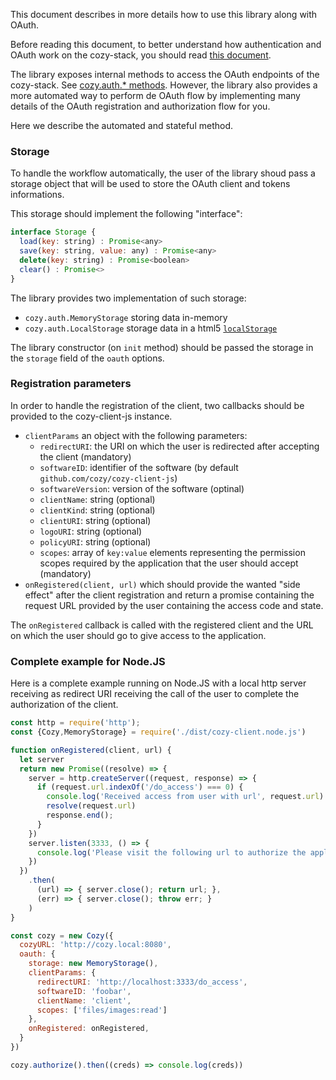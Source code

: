 This document describes in more details how to use this library along with OAuth.

Before reading this document, to better understand how authentication and OAuth work on the cozy-stack, you should read [this document](https://cozy.github.io/cozy-stack/auth.html).

The library exposes internal methods to access the OAuth endpoints of the cozy-stack. See [cozy.auth.* methods](./README.md#cozyauthregisterclientclientparams). However, the library also provides a more automated way to perform de OAuth flow by implementing many details of the OAuth registration and authorization flow for you.

Here we describe the automated and stateful method.

### Storage

To handle the workflow automatically, the user of the library shoud pass a storage object that will be used to store the OAuth client and tokens informations.

This storage should implement the following "interface":

```js
interface Storage {
  load(key: string) : Promise<any>
  save(key: string, value: any) : Promise<any>
  delete(key: string) : Promise<boolean>
  clear() : Promise<>
}
```

The library provides two implementation of such storage:
  - `cozy.auth.MemoryStorage` storing data in-memory
  - `cozy.auth.LocalStorage` storage data in a html5 [`localStorage`](https://developer.mozilla.org/en/docs/Web/API/Window/localStorage)

The library constructor (on `init` method) should be passed the storage in the `storage` field of the `oauth` options.

### Registration parameters

In order to handle the registration of the client, two callbacks should be provided to the cozy-client-js instance.

  - `clientParams` an object with the following parameters:
    + `redirectURI`: the URI on which the user is redirected after accepting the client (mandatory)
    + `softwareID`: identifier of the software (by default `github.com/cozy/cozy-client-js`)
    + `softwareVersion`: version of the software (optinal)
    + `clientName`: string (optional)
    + `clientKind`: string (optional)
    + `clientURI`: string (optional)
    + `logoURI`: string (optional)
    + `policyURI`: string (optional)
    + `scopes`: array of `key:value` elements representing the permission scopes required by the application that the user should accept (mandatory)
  - `onRegistered(client, url)` which should provide the wanted "side effect" after the client registration and return a promise containing the request URL provided by the user containing the access code and state.

The `onRegistered` callback is called with the registered client and the URL on which the user should go to give access to the application.

### Complete example for Node.JS

Here is a complete example running on Node.JS with a local http server receiving as redirect URI receiving the call of the user to complete the authorization of the client.

```js
const http = require('http');
const {Cozy,MemoryStorage} = require('./dist/cozy-client.node.js')

function onRegistered(client, url) {
  let server
  return new Promise((resolve) => {
    server = http.createServer((request, response) => {
      if (request.url.indexOf('/do_access') === 0) {
        console.log('Received access from user with url', request.url)
        resolve(request.url)
        response.end();
      }
    })
    server.listen(3333, () => {
      console.log('Please visit the following url to authorize the application: ', url)
    })
  })
    .then(
      (url) => { server.close(); return url; },
      (err) => { server.close(); throw err; }
    )
}

const cozy = new Cozy({
  cozyURL: 'http://cozy.local:8080',
  oauth: {
    storage: new MemoryStorage(),
    clientParams: {
      redirectURI: 'http://localhost:3333/do_access',
      softwareID: 'foobar',
      clientName: 'client',
      scopes: ['files/images:read']
    },
    onRegistered: onRegistered,
  }
})

cozy.authorize().then((creds) => console.log(creds))
```

